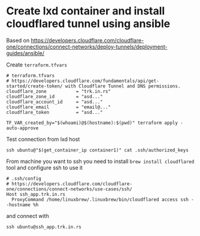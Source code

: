 # Create lxd container and install cloudflared tunnel using ansible

Based on
https://developers.cloudflare.com/cloudflare-one/connections/connect-networks/deploy-tunnels/deployment-guides/ansible/


Create `terraform.tfvars`
```
# terraform.tfvars
# https://developers.cloudflare.com/fundamentals/api/get-started/create-token/ with Cloudflare Tunnel and DNS permissions.
cloudflare_zone           = "trk.in.rs"
cloudflare_zone_id        = "asd..."
cloudflare_account_id     = "asd..."
cloudflare_email          = "email@..."
cloudflare_token          = "asd..."
```

```
TF_VAR_created_by="$(whoami)@$(hostname):$(pwd)" terraform apply -auto-approve
```

Test connection from lxd host
```
ssh ubuntu@"$(get_container_ip container1)" cat .ssh/authorized_keys
```

From machine you want to ssh you need to install `brew install cloudflared` tool
and configure ssh to use it
```
# .ssh/config
# https://developers.cloudflare.com/cloudflare-one/connections/connect-networks/use-cases/ssh/
Host ssh_app.trk.in.rs
  ProxyCommand /home/linuxbrew/.linuxbrew/bin/cloudflared access ssh --hostname %h
```

and connect with
```
ssh ubuntu@ssh_app.trk.in.rs
```
